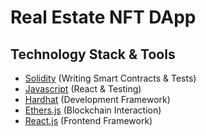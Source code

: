 # Real Estate NFT DApp

## Technology Stack & Tools

- [Solidity](https://docs.soliditylang.org/en/v0.8.17/#) (Writing Smart Contracts & Tests)
- [Javascript](https://developer.mozilla.org/pt-BR/docs/Web/JavaScript) (React & Testing)
- [Hardhat](https://hardhat.org/) (Development Framework)
- [Ethers.js](https://docs.ethers.io/v5/) (Blockchain Interaction)
- [React.js](https://reactjs.org/) (Frontend Framework)